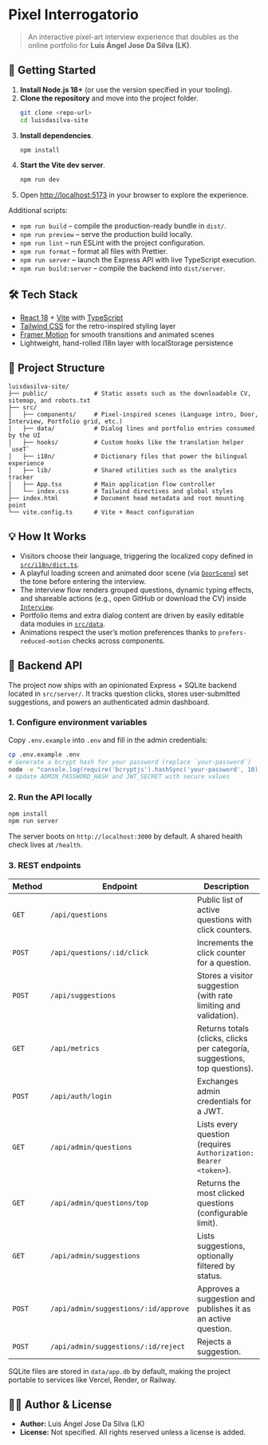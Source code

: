 # Pixel Interrogatorio

> An interactive pixel-art interview experience that doubles as the online portfolio for **Luis Ángel Jose Da Silva (LK)**.

## 🚀 Getting Started

1. **Install Node.js 18+** (or use the version specified in your tooling).
2. **Clone the repository** and move into the project folder.
   ```bash
   git clone <repo-url>
   cd luisdasilva-site
   ```
3. **Install dependencies**.
   ```bash
   npm install
   ```
4. **Start the Vite dev server**.
   ```bash
   npm run dev
   ```
5. Open [http://localhost:5173](http://localhost:5173) in your browser to explore the experience.

Additional scripts:
- `npm run build` – compile the production-ready bundle in `dist/`.
- `npm run preview` – serve the production build locally.
- `npm run lint` – run ESLint with the project configuration.
- `npm run format` – format all files with Prettier.
- `npm run server` – launch the Express API with live TypeScript execution.
- `npm run build:server` – compile the backend into `dist/server`.

## 🛠️ Tech Stack
- [React 18](https://react.dev/) + [Vite](https://vitejs.dev/) with [TypeScript](https://www.typescriptlang.org/)
- [Tailwind CSS](https://tailwindcss.com/) for the retro-inspired styling layer
- [Framer Motion](https://www.framer.com/motion/) for smooth transitions and animated scenes
- Lightweight, hand-rolled i18n layer with localStorage persistence

## 📂 Project Structure
```text
luisdasilva-site/
├── public/             # Static assets such as the downloadable CV, sitemap, and robots.txt
├── src/
│   ├── components/     # Pixel-inspired scenes (Language intro, Door, Interview, Portfolio grid, etc.)
│   ├── data/           # Dialog lines and portfolio entries consumed by the UI
│   ├── hooks/          # Custom hooks like the translation helper `useT`
│   ├── i18n/           # Dictionary files that power the bilingual experience
│   ├── lib/            # Shared utilities such as the analytics tracker
│   ├── App.tsx         # Main application flow controller
│   └── index.css       # Tailwind directives and global styles
├── index.html          # Document head metadata and root mounting point
└── vite.config.ts      # Vite + React configuration
```

## 💡 How It Works
- Visitors choose their language, triggering the localized copy defined in [`src/i18n/dict.ts`](src/i18n/dict.ts).
- A playful loading screen and animated door scene (via [`DoorScene`](src/components/DoorScene.tsx)) set the tone before entering the interview.
- The interview flow renders grouped questions, dynamic typing effects, and shareable actions (e.g., open GitHub or download the CV) inside [`Interview`](src/components/Interview.tsx).
- Portfolio items and extra dialog content are driven by easily editable data modules in [`src/data`](src/data).
- Animations respect the user’s motion preferences thanks to `prefers-reduced-motion` checks across components.

## 🧠 Backend API

The project now ships with an opinionated Express + SQLite backend located in `src/server/`. It tracks question clicks, stores user-submitted suggestions, and powers an authenticated admin dashboard.

### 1. Configure environment variables

Copy `.env.example` into `.env` and fill in the admin credentials:

```bash
cp .env.example .env
# Generate a bcrypt hash for your password (replace `your-password`)
node -e "console.log(require('bcryptjs').hashSync('your-password', 10))"
# Update ADMIN_PASSWORD_HASH and JWT_SECRET with secure values
```

### 2. Run the API locally

```bash
npm install
npm run server
```

The server boots on `http://localhost:3000` by default. A shared health check lives at `/health`.

### 3. REST endpoints

| Method | Endpoint | Description |
| ------ | -------- | ----------- |
| `GET` | `/api/questions` | Public list of active questions with click counters. |
| `POST` | `/api/questions/:id/click` | Increments the click counter for a question. |
| `POST` | `/api/suggestions` | Stores a visitor suggestion (with rate limiting and validation). |
| `GET` | `/api/metrics` | Returns totals (clicks, clicks per categoría, suggestions, top questions). |
| `POST` | `/api/auth/login` | Exchanges admin credentials for a JWT. |
| `GET` | `/api/admin/questions` | Lists every question (requires `Authorization: Bearer <token>`). |
| `GET` | `/api/admin/questions/top` | Returns the most clicked questions (configurable limit). |
| `GET` | `/api/admin/suggestions` | Lists suggestions, optionally filtered by status. |
| `POST` | `/api/admin/suggestions/:id/approve` | Approves a suggestion and publishes it as an active question. |
| `POST` | `/api/admin/suggestions/:id/reject` | Rejects a suggestion. |

SQLite files are stored in `data/app.db` by default, making the project portable to services like Vercel, Render, or Railway.

## 👨‍💻 Author & License
- **Author:** Luis Ángel Jose Da Silva (LK)
- **License:** Not specified. All rights reserved unless a license is added.
